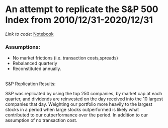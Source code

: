 # An attempt to replicate the S&P 500 Index from 2010/12/31-2020/12/31

*Link to code:* [Notebook](https://github.com/Brandt-moreThan4/UT-Projects/blob/master/Finance/Index_Replication/hw1_SP_500-final.ipynb) 

### Assumptions:
* No market frictions (i.e. transaction costs,spreads) 
* Rebalanced quarterly 
* Reconstituted annually. 

<br>
S&P  Replication Results:

S&P was replicated by using the top 250 companies, by market cap at each quarter, and dividends are reinvested on the day received into the 10 largest companies that day. Weighting our portfolio more heavily to the largest stocks in a period when large stocks outperformed is likely what contributed to our outperformance over the period. In addition to our assumption of no transaction cost.


